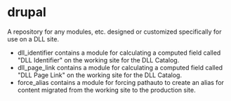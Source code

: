 # drupal
A repository for any modules, etc. designed or customized specifically for use on a DLL site.


- dll_identifier contains a module for calculating a computed field called "DLL Identifier" on the working site for the DLL Catalog.
- dll_page_link contains a module for calculating a computed field called "DLL Page Link" on the working site for the DLL Catalog.
- force_alias contains a module for forcing pathauto to create an alias for content migrated from the working site to the production site.
